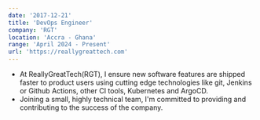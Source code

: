```yaml
---
date: '2017-12-21'
title: 'DevOps Engineer'
company: 'RGT'
location: 'Accra - Ghana'
range: 'April 2024 - Present'
url: 'https://reallygreattech.com'
---
```


- At ReallyGreatTech(RGT), I ensure new software features are shipped faster to product users using cutting edge technologies like git, Jenkins or Github Actions, other CI tools, Kubernetes and ArgoCD. 
- Joining a small, highly technical team, I'm committed to providing and contributing to the success of the company.
